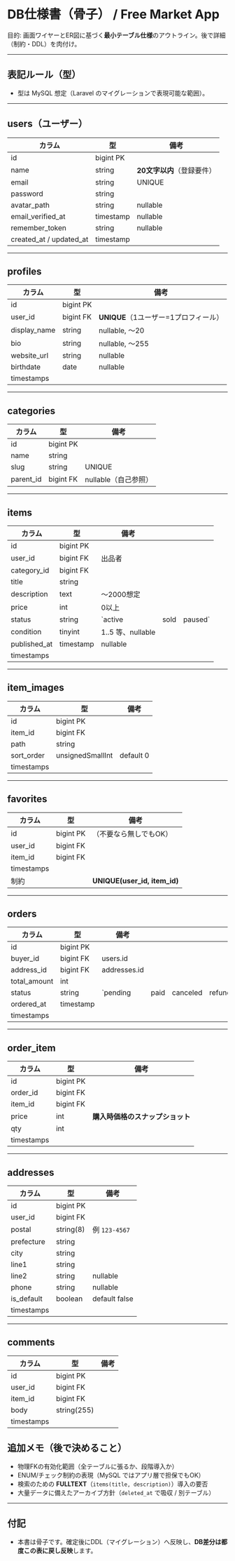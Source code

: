 # DB仕様書（骨子） / Free Market App

目的: 画面ワイヤーとER図に基づく**最小テーブル仕様**のアウトライン。後で詳細（制約・DDL）を肉付け。

---

## 表記ルール（型）

* 型は MySQL 想定（Laravel のマイグレーションで表現可能な範囲）。



---

## users（ユーザー）

| カラム                    | 型        | 備考                       |
| ------------------------- | --------- | -------------------------- |
| id                        | bigint PK |                            |
| name                      | string    | **20文字以内**（登録要件） |
| email                     | string    | UNIQUE                     |
| password                  | string    |                            |
| avatar\_path              | string    | nullable                   |
| email\_verified\_at       | timestamp | nullable                   |
| remember\_token           | string    | nullable                   |
| created\_at / updated\_at | timestamp |                            |

---

## profiles

| カラム        | 型        | 備考                                  |
| ------------- | --------- | ------------------------------------- |
| id            | bigint PK |                                       |
| user\_id      | bigint FK | **UNIQUE**（1ユーザー=1プロフィール） |
| display\_name | string    | nullable, ～20                        |
| bio           | string    | nullable, ～255                       |
| website\_url  | string    | nullable                              |
| birthdate     | date      | nullable                              |
| timestamps    |           |                                       |

---
## categories

| カラム     | 型        | 備考                 |
| ---------- | --------- | -------------------- |
| id         | bigint PK |                      |
| name       | string    |                      |
| slug       | string    | UNIQUE               |
| parent\_id | bigint FK | nullable（自己参照） |

---
## items

| カラム        | 型        | 備考              |      |          |
| ------------- | --------- | ----------------- | ---- | -------- |
| id            | bigint PK |                   |      |          |
| user\_id      | bigint FK | 出品者            |      |          |
| category\_id  | bigint FK |                   |      |          |
| title         | string    |                   |      |          |
| description   | text      | ～2000想定        |      |          |
| price         | int       | 0以上             |      |          |
| status        | string    | \`active          | sold | paused\` |
| condition     | tinyint   | 1..5 等、nullable |      |          |
| published\_at | timestamp | nullable          |      |          |
| timestamps    |           |                   |      |          |

---
## item_images

| カラム         | 型                | 備考        |
| ----------- | ---------------- | --------- |
| id          | bigint PK        |           |
| item\_id    | bigint FK        |           |
| path        | string           |           |
| sort\_order | unsignedSmallInt | default 0 |
| timestamps  |                  |           |

---
## favorites

| カラム        | 型         | 備考                             |
| ---------- | --------- | ------------------------------ |
| id         | bigint PK | （不要なら無しでもOK）                   |
| user\_id   | bigint FK |                                |
| item\_id   | bigint FK |                                |
| timestamps |           |                                |
| 制約         |           | **UNIQUE(user\_id, item\_id)** |

---
## orders

| カラム           | 型         | 備考           |      |          |            |
| ------------- | --------- | ------------ | ---- | -------- | ---------- |
| id            | bigint PK |              |      |          |            |
| buyer\_id     | bigint FK | users.id     |      |          |            |
| address\_id   | bigint FK | addresses.id |      |          |            |
| total\_amount | int       |              |      |          |            |
| status        | string    | \`pending    | paid | canceled | refunded\` |
| ordered\_at   | timestamp |              |      |          |            |
| timestamps    |           |              |      |          |            |

---
## order_item

| カラム        | 型         | 備考                 |
| ---------- | --------- | ------------------ |
| id         | bigint PK |                    |
| order\_id  | bigint FK |                    |
| item\_id   | bigint FK |                    |
| price      | int       | **購入時価格のスナップショット** |
| qty        | int       |                    |
| timestamps |           |                    |

---
## addresses

| カラム         | 型         | 備考            |
| ----------- | --------- | ------------- |
| id          | bigint PK |               |
| user\_id    | bigint FK |               |
| postal      | string(8) | 例 `123-4567`  |
| prefecture  | string    |               |
| city        | string    |               |
| line1       | string    |               |
| line2       | string    | nullable      |
| phone       | string    | nullable      |
| is\_default | boolean   | default false |
| timestamps  |           |               |

---
## comments

| カラム        | 型           | 備考 |
| ---------- | ----------- | -- |
| id         | bigint PK   |    |
| user\_id   | bigint FK   |    |
| item\_id   | bigint FK   |    |
| body       | string(255) |    |
| timestamps |             |    |


## 追加メモ（後で決めること）

* 物理FKの有効化範囲（全テーブルに張るか、段階導入か）
* ENUM/チェック制約の表現（MySQL ではアプリ層で担保でもOK）
* 検索のための **FULLTEXT**（`items(title, description)`）導入の要否
* 大量データに備えたアーカイブ方針（`deleted_at` で吸収 / 別テーブル）

---

## 付記

* 本書は骨子です。確定後にDDL（マイグレーション）へ反映し、**DB差分は都度この表に戻し反映**します。
